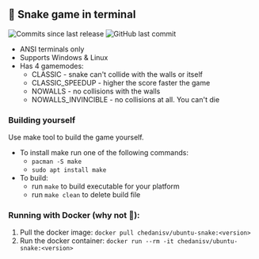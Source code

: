 ## 🐍 Snake game in terminal
<p>
	<!-- <img alt="Build and release workflow status" src="https://github.com/CheDaniSV/terminal-snake/actions/workflows/build-and-release.yml/badge.svg"> -->
	<!-- <img alt="Docker deploy workflow status" src="https://github.com/CheDaniSV/terminal-snake/actions/workflows/docker-deploy.yml/badge.svg"> -->
	<img alt="Commits since last release"  src="https://img.shields.io/github/commits-since/CheDaniSV/terminal-snake/latest">
	<img alt="GitHub last commit" src="https://img.shields.io/github/last-commit/CheDaniSV/terminal-snake">
</p>

- ANSI terminals only
- Supports Windows & Linux
- Has 4 gamemodes:
	- CLASSIC - snake can't collide with the walls or itself 
	- CLASSIC_SPEEDUP - higher the score faster the game
	- NOWALLS - no collisions with the walls
	- NOWALLS_INVINCIBLE - no collisions at all. You can't die

### Building yourself
Use make tool to build the game yourself.
- To install make run one of the following commands:
	- `pacman -S make`
	- `sudo apt install make`
- To build: 
	- run `make` to build executable for your platform
	- run `make clean` to delete build file

### Running with Docker (why not 👾):
1. Pull the docker image: `docker pull chedanisv/ubuntu-snake:<version>`
2. Run the docker container: `docker run --rm -it chedanisv/ubuntu-snake:<version>`